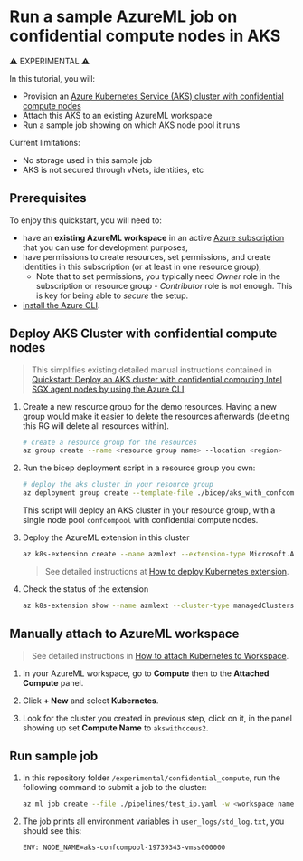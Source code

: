 # Run a sample AzureML job on confidential compute nodes in AKS

:warning: EXPERIMENTAL :warning:

In this tutorial, you will:
* Provision an [Azure Kubernetes Service (AKS) cluster with confidential compute nodes](https://learn.microsoft.com/en-us/azure/confidential-computing/confidential-nodes-aks-overview)
* Attach this AKS to an existing AzureML workspace
* Run a sample job showing on which AKS node pool it runs

Current limitations:
* No storage used in this sample job
* AKS is not secured through vNets, identities, etc

## Prerequisites

To enjoy this quickstart, you will need to:
- have an **existing AzureML workspace** in an active [Azure subscription](https://azure.microsoft.com) that you can use for development purposes,
- have permissions to create resources, set permissions, and create identities in this subscription (or at least in one resource group),
  - Note that to set permissions, you typically need _Owner_ role in the subscription or resource group - _Contributor_ role is not enough. This is key for being able to _secure_ the setup.
- [install the Azure CLI](https://learn.microsoft.com/en-us/cli/azure/install-azure-cli).

## Deploy AKS Cluster with confidential compute nodes

> This simplifies existing detailed manual instructions contained in [Quickstart: Deploy an AKS cluster with confidential computing Intel SGX agent nodes by using the Azure CLI](https://learn.microsoft.com/en-us/azure/confidential-computing/confidential-enclave-nodes-aks-get-started).

1. Create a new resource group for the demo resources. Having a new group would make it easier to delete the resources afterwards (deleting this RG will delete all resources within).

    ```bash
    # create a resource group for the resources
    az group create --name <resource group name> --location <region>
    ```

2. Run the bicep deployment script in a resource group you own:

    ```bash
    # deploy the aks cluster in your resource group
    az deployment group create --template-file ./bicep/aks_with_confcomp.bicep --resource-group <resource group name> --parameters clusterName="akswithcceus2" region='eastus2'
    ```

    This script will deploy an AKS cluster in your resource group, with a single node pool `confcompool` with confidential compute nodes.

3. Deploy the AzureML extension in this cluster

    ```bash
    az k8s-extension create --name azmlext --extension-type Microsoft.AzureML.Kubernetes --config enableTraining=True enableInference=False inferenceRouterServiceType=LoadBalancer allowInsecureConnections=True inferenceLoadBalancerHA=False --cluster-type managedClusters --cluster-name akswithcceus2 --scope cluster --resource-group <resource group name>
    ```

    > See detailed instructions at [How to deploy Kubernetes extension](https://learn.microsoft.com/en-us/azure/machine-learning/how-to-deploy-kubernetes-extension?tabs=deploy-extension-with-cli).

4. Check the status of the extension

    ```bash
    az k8s-extension show --name azmlext --cluster-type managedClusters --cluster-name akswithcceus2 --resource-group <resource group name>
    ```

## Manually attach to AzureML workspace

> See detailed instructions in [How to attach Kubernetes to Workspace](https://learn.microsoft.com/en-us/azure/machine-learning/how-to-attach-kubernetes-to-workspace?tabs=cli).

1. In your AzureML workspace, go to **Compute** then to the **Attached Compute** panel.

2. Click **+ New** and select **Kubernetes**.

3. Look for the cluster you created in previous step, click on it, in the panel showing up set **Compute Name** to `akswithcceus2`.

## Run sample job

1. In this repository folder `/experimental/confidential_compute`, run the following command to submit a job to the cluster:

    ```bash
    az ml job create --file ./pipelines/test_ip.yaml -w <workspace name> -g <resource group name>
    ```

2. The job prints all environment variables in `user_logs/std_log.txt`, you should see this:

    ```
    ENV: NODE_NAME=aks-confcompool-19739343-vmss000000
    ```
